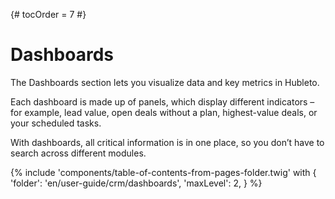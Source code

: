 {# tocOrder = 7 #}

# Dashboards
The Dashboards section lets you visualize data and key metrics in Hubleto. 

Each dashboard is made up of panels, which display different indicators – for example, lead value, open deals without a plan, highest-value deals, or your scheduled tasks.

With dashboards, all critical information is in one place, so you don’t have to search across different modules.


{% include 'components/table-of-contents-from-pages-folder.twig' with {
  'folder': 'en/user-guide/crm/dashboards',
  'maxLevel': 2,
} %}
